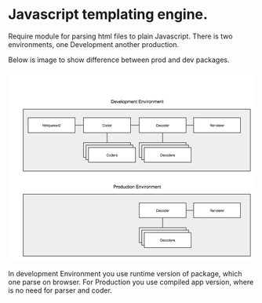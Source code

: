 # Javascript templating engine.

Require module for parsing html files to plain Javascript. There is two environments, one Development another production.

Below is image to show difference between prod and dev packages.

![Prod Dev Packages Diagram](docs/images/prod_dev.jpg)

In development Environment you use runtime version of package, which one parse on browser. For Production you use compiled app version, where is no need for parser and coder.
